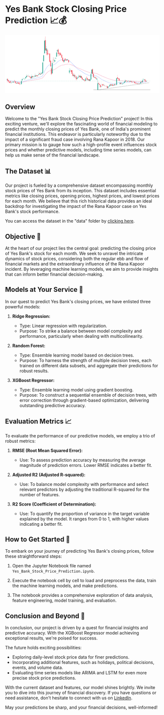 # Yes Bank Stock Closing Price Prediction 📈💰
![Yes Bank.png](https://github.com/meabhaykr/Yes-Bank-Stock-Closing-Price-prediction/blob/main/image/Yes%20Bank.png)
## Overview
Welcome to the "Yes Bank Stock Closing Price Prediction" project! In this exciting venture, we'll explore the fascinating world of financial modeling to predict the monthly closing prices of Yes Bank, one of India's prominent financial institutions. This endeavor is particularly noteworthy due to the impact of a significant fraud case involving Rana Kapoor in 2018. Our primary mission is to gauge how such a high-profile event influences stock prices and whether predictive models, including time series models, can help us make sense of the financial landscape.

## The Dataset 📊
Our project is fueled by a comprehensive dataset encompassing monthly stock prices of Yes Bank from its inception. This dataset includes essential metrics like closing prices, opening prices, highest prices, and lowest prices for each month. We believe that this rich historical data provides an ideal backdrop for investigating the impact of the Rana Kapoor case on Yes Bank's stock performance.

You can access the dataset in the "data" folder by [clicking here](https://drive.google.com/file/d/1XmDjz29BCFYRpgTBHFfJlQnPwWElGHqH/view?usp=sharing).

## Objective 🎯
At the heart of our project lies the central goal: predicting the closing price of Yes Bank's stock for each month. We seek to unravel the intricate dynamics of stock prices, considering both the regular ebb and flow of financial markets and the extraordinary influence of the Rana Kapoor incident. By leveraging machine learning models, we aim to provide insights that can inform better financial decision-making.

## Models at Your Service 🤖
In our quest to predict Yes Bank's closing prices, we have enlisted three powerful models:

1. **Ridge Regression:**
   - Type: Linear regression with regularization.
   - Purpose: To strike a balance between model complexity and performance, particularly when dealing with multicollinearity.

2. **Random Forest:**
   - Type: Ensemble learning model based on decision trees.
   - Purpose: To harness the strength of multiple decision trees, each trained on different data subsets, and aggregate their predictions for robust results.

3. **XGBoost Regressor:**
   - Type: Ensemble learning model using gradient boosting.
   - Purpose: To construct a sequential ensemble of decision trees, with error correction through gradient-based optimization, delivering outstanding predictive accuracy.

## Evaluation Metrics 📈
To evaluate the performance of our predictive models, we employ a trio of robust metrics:

1. **RMSE (Root Mean Squared Error):**
   - Use: To assess prediction accuracy by measuring the average magnitude of prediction errors. Lower RMSE indicates a better fit.

2. **Adjusted R2 (Adjusted R-squared):**
   - Use: To balance model complexity with performance and select relevant predictors by adjusting the traditional R-squared for the number of features.

3. **R2 Score (Coefficient of Determination):**
   - Use: To quantify the proportion of variance in the target variable explained by the model. It ranges from 0 to 1, with higher values indicating a better fit.

## How to Get Started 🚀
To embark on your journey of predicting Yes Bank's closing prices, follow these straightforward steps:

1. Open the Jupyter Notebook file named `Yes_Bank_Stock_Price_Prediction.ipynb`.

2. Execute the notebook cell by cell to load and preprocess the data, train the machine learning models, and make predictions.

3. The notebook provides a comprehensive exploration of data analysis, feature engineering, model training, and evaluation.

## Conclusion and Beyond 🌟
In conclusion, our project is driven by a quest for financial insights and predictive accuracy. With the XGBoost Regressor model achieving exceptional results, we're poised for success. 

The future holds exciting possibilities:
- Exploring daily-level stock price data for finer predictions.
- Incorporating additional features, such as holidays, political decisions, events, and volume data.
- Evaluating time series models like ARIMA and LSTM for even more precise stock price predictions.

With the current dataset and features, our model shines brightly. We invite you to dive into this journey of financial discovery. If you have questions or need assistance, don't hesitate to connect with us on [LinkedIn](https://www.linkedin.com/in/meabhaykr/).

May your predictions be sharp, and your financial decisions, well-informed!
